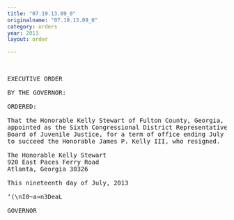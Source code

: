 ```yaml
---
title: "07.19.13.09_0"
originalname: "07.19.13.09_0"
category: orders
year: 2013
layout: order

---
```

<pre>
 

EXECUTIVE ORDER

BY THE GOVERNOR:

ORDERED:

That the Honorable Kelly Stewart of Fulton County, Georgia, is
appointed as the Sixth Congressional District Representative to the
Board of Juvenile Justice, for a term of office ending July 6, 2016,
to succeed the Honorable James P. Kelly III, who resigned.

The Honorable Kelly Stewart
920 East Paces Ferry Road
Atlanta, Georgia 30326

This nineteenth day of July, 2013

‘(\nI0~a»n3DeaL

GOVERNOR

</pre>

